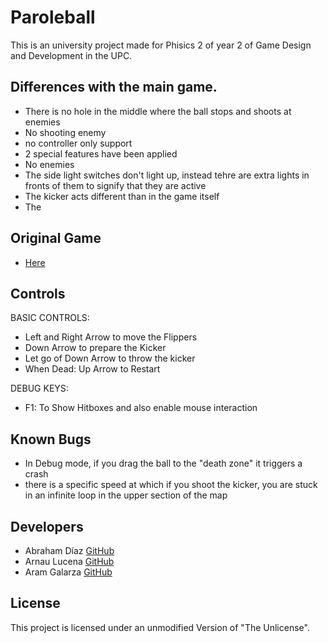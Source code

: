 # Paroleball
This is an university project made for Phisics 2 of year 2 of Game Design and Development in the UPC.


## Differences with the main game.
  * There is no hole in the middle where the ball stops and shoots at enemies
  * No shooting enemy
  * no controller only support
  * 2 special features have been applied
  * No enemies
  * The side light switches don't light up, instead tehre are extra lights in fronts of them to signify that they are active
  * The kicker acts different than in the game itself
  * The 
  
 ## Original Game 
 * [Here](https://virtually-competent.itch.io/paroleball) 

## Controls
  BASIC CONTROLS:
 
 * Left and Right Arrow to move the Flippers
 * Down Arrow to prepare the Kicker
 * Let go of Down Arrow to throw the kicker
 * When Dead: Up Arrow to Restart
 
  DEBUG KEYS:
 
 * F1: To Show Hitboxes and also enable mouse interaction
 
 
 ## Known Bugs 
 * In Debug mode, if you drag the ball to the "death zone" it triggers a crash
 * there is a specific speed at which if you shoot the kicker, you are stuck in an infinite loop in the upper section of the map

## Developers

 - Abraham Díaz [GitHub](https://github.com/Theran1)
 - Arnau Lucena [GitHub](https://github.com/TitoLuce)
 - Aram Galarza [GitHub](https://github.com/WittIsHere)

## License

This project is licensed under an unmodified Version of "The Unlicense".

